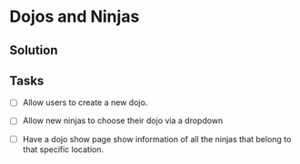 # Dojos and Ninjas

## Solution

## Tasks

- [ ] Allow users to create a new dojo.

- [ ] Allow new ninjas to choose their dojo via a dropdown

- [ ] Have a dojo show page show information of all the ninjas that belong to that specific location.